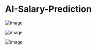 # AI-Salary-Prediction

![image](https://github.com/user-attachments/assets/de188bc4-985d-4462-8434-8fb57b512b88)

![image](https://github.com/user-attachments/assets/fdb38c17-af12-4486-8140-6259d1ad74ed)

![image](https://github.com/user-attachments/assets/dbb000a1-48c9-439b-9429-84ae0fa6be0a)

